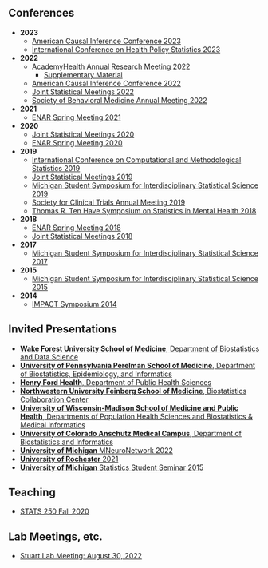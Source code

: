 ## Conferences

- **2023**
  - [American Causal Inference Conference 2023](/acic2023.pdf)
  - [International Conference on Health Policy Statistics 2023](/ichps2023.pdf)
- **2022**
  - [AcademyHealth Annual Research Meeting 2022](/academyhealth2022.pdf)  
    - [Supplementary Material](/academyhealth2022-supplement.pdf)
  - [American Causal Inference Conference 2022](/acic2022.pdf) 
  - [Joint Statistical Meetings 2022](/jsm2022.pdf)
  - [Society of Behavioral Medicine Annual Meeting 2022](/sbm2022.pdf)
- **2021**
  - [ENAR Spring Meeting 2021](/enar2021.pdf)
- **2020**
  - [Joint Statistical Meetings 2020](/jsm2020.pdf)
  - [ENAR Spring Meeting 2020](/enar2020.pdf)
- **2019**
  - [International Conference on Computational and Methodological Statistics 2019](/cmstatistics2019.pdf)
  - [Joint Statistical Meetings 2019](/jsm2019.pdf)
  - [Michigan Student Symposium for Interdisciplinary Statistical Science 2019](/mssiss2019.pdf)
  - [Society for Clinical Trials Annual Meeting 2019](/sct2019.pdf)
  - [Thomas R. Ten Have Symposium on Statistics in Mental Health 2018](/tenhave2018.pdf)
- **2018**
  - [ENAR Spring Meeting 2018](/enar2018.pdf)
  - [Joint Statistical Meetings 2018](/jsm2018.pdf)
- **2017**
  - [Michigan Student Symposium for Interdisciplinary Statistical Science
    2017](/mssiss2017.pdf)
- **2015**
  - [Michigan Student Symposium for Interdisciplinary Statistical Science
    2015](/SMARTsize-poster.pdf)
- **2014**
  - [IMPACT Symposium 2014](/SMARTsize-poster.pdf)


## Invited Presentations

- [**Wake Forest University School of Medicine**, Department of Biostatistics and Data Science](/wfusm2023.pdf)
- [**University of Pennsylvania Perelman School of Medicine**, Department of Biostatistics, Epidemiology, and Informatics](/upenn2023.pdf)
- [**Henry Ford Health**, Department of Public Health Sciences](/henryford2023.pdf)
- [**Northwestern University Feinberg School of Medicine**, Biostatistics Collaboration Center](/nubcc2023.pdf)
- [**University of Wisconsin-Madison School of Medicine and Public Health**, Departments of Population Health Sciences and Biostatistics & Medical Informatics](/wisc2023.pdf)
- [**University of Colorado Anschutz Medical Campus**, Department of Biostatistics and Informatics](/colorado2023.pdf)
- [**University of Michigan** MNeuroNetwork 2022](/talk-mneuronet-2022/index.html)
- [**University of Rochester** 2021](/talk-urmc-2021/index.html)
- [**University of Michigan** Statistics Student Seminar 2015](/stats-student-seminar2015.pdf)

## Teaching

- [STATS 250 Fall 2020](/250fa20-slides)

## Lab Meetings, etc.

- [Stuart Lab Meeting: August 30, 2022](/stuartAug2022.pdf)
